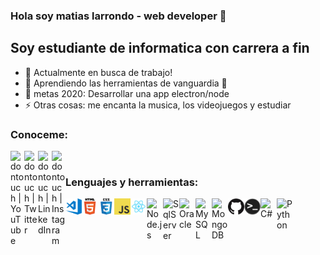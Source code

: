 ### Hola soy matias larrondo - web developer 👋

## Soy estudiante de informatica con carrera a fin
- 🔭 Actualmente en busca de trabajo!
- 🌱 Aprendiendo las herramientas de vanguardia 🤣
- 🥅 metas 2020: Desarrollar una app electron/node
- ⚡ Otras cosas: me encanta la musica, los videojuegos y estudiar

### Conoceme:

<img align="left" alt="dontouch | YouTube" width="22px" src="https://cdn.jsdelivr.net/npm/simple-icons@v3/icons/youtube.svg" />
<img align="left" alt="dontouch | Twitter" width="22px" src="https://cdn.jsdelivr.net/npm/simple-icons@v3/icons/twitter.svg" />
<img align="left" alt="dontouch | LinkedIn" width="22px" src="https://cdn.jsdelivr.net/npm/simple-icons@v3/icons/linkedin.svg" />
<img align="left" alt="dontouch | Instagram" width="22px" src="https://cdn.jsdelivr.net/npm/simple-icons@v3/icons/instagram.svg" />

<br />

### Lenguajes y herramientas:

<img align="left" alt="Visual Studio Code" width="26px" src="https://raw.githubusercontent.com/github/explore/80688e429a7d4ef2fca1e82350fe8e3517d3494d/topics/visual-studio-code/visual-studio-code.png" />
<img align="left" alt="HTML5" width="26px" src="https://raw.githubusercontent.com/github/explore/80688e429a7d4ef2fca1e82350fe8e3517d3494d/topics/html/html.png" />
<img align="left" alt="CSS3" width="26px" src="https://raw.githubusercontent.com/github/explore/80688e429a7d4ef2fca1e82350fe8e3517d3494d/topics/css/css.png" />
<img align="left" alt="JavaScript" width="26px" src="https://raw.githubusercontent.com/github/explore/80688e429a7d4ef2fca1e82350fe8e3517d3494d/topics/javascript/javascript.png" />
<img align="left" alt="React" width="26px" src="https://raw.githubusercontent.com/github/explore/80688e429a7d4ef2fca1e82350fe8e3517d3494d/topics/react/react.png" />
<img align="left" alt="Node.js" width="26px" src="https://victorroblesweb.es/wp-content/uploads/2016/03/nodejs.png" />
<img align="left" alt="SqlServer" width="26px" src="https://cdn.worldvectorlogo.com/logos/microsoft-sql-server.svg" />
<img align="left" alt="Oracle" width="26px" src="https://cdn.onlinewebfonts.com/svg/img_248288.png" />
<img align="left" alt="MySQL" width="26px" src="https://www.freepnglogos.com/uploads/logo-mysql-png/logo-mysql-mysql-logo-png-images-are-download-crazypng-21.png" />
<img align="left" alt="MongoDB" width="26px" src="https://victorroblesweb.es/wp-content/uploads/2016/11/mongodb.png" />
<img align="left" alt="GitHub" width="26px" src="https://raw.githubusercontent.com/github/explore/78df643247d429f6cc873026c0622819ad797942/topics/github/github.png" />
<img align="left" alt="HTML5" width="26px" src="https://raw.githubusercontent.com/github/explore/80688e429a7d4ef2fca1e82350fe8e3517d3494d/topics/terminal/terminal.png" />
<img align="left" alt="C#" width="26px" src="https://cdn.iconscout.com/icon/free/png-512/csharp-1-1175241.png" />
<img align="left" alt="Python" width="26px" src="https://cdn3.iconfinder.com/data/icons/logos-and-brands-adobe/512/267_Python-512.png" />

<br />
<br />